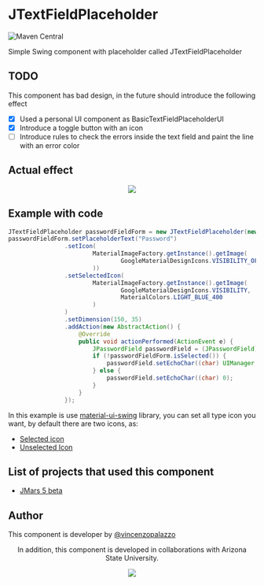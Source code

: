 # JTextFieldPlaceholder
![Maven Central](https://img.shields.io/maven-central/v/material-ui-swing/JTextFieldPlaceholder?color=orange&style=for-the-badge)

Simple Swing component with placeholder called JTextFieldPlaceholder

## TODO
This component has bad design, in the future should introduce the following effect

- [X] Used a personal UI component as BasicTextFieldPlaceholderUI
- [X] Introduce a toggle button with an icon
- [ ] Introduce rules to check the errors inside the text field and paint the line with an error color

## Actual effect

<div align="center">
<img src="https://i.ibb.co/HHttmZx/Selection-079.png"/>
</div>

## Example with code

```java
JTextFieldPlaceholder passwordFieldForm = new JTextFieldPlaceholder(new JPasswordField());
passwordFieldForm.setPlaceholderText("Password")
                .setIcon(
                        MaterialImageFactory.getInstance().getImage(
                                GoogleMaterialDesignIcons.VISIBILITY_OFF
                        ))
                .setSelectedIcon(
                        MaterialImageFactory.getInstance().getImage(
                                GoogleMaterialDesignIcons.VISIBILITY,
                                MaterialColors.LIGHT_BLUE_400
                        )
                )
                .setDimension(150, 35)
                .addAction(new AbstractAction() {
                    @Override
                    public void actionPerformed(ActionEvent e) {
                        JPasswordField passwordField = (JPasswordField) passwordFieldForm.getTextFiled();
                        if (!passwordFieldForm.isSelected()) {
                            passwordField.setEchoChar((char) UIManager.get("PasswordField.echoChar"));
                        } else {
                            passwordField.setEchoChar((char) 0);
                        }
                    }
                });
```

In this example is use [material-ui-swing](https://github.com/vincenzopalazzo/material-ui-swing) library, you can set all type icon you want, by default there are two icons, as:

- [Selected icon](https://github.com/vincenzopalazzo/JTextFieldPlaceholder/blob/master/src/main/resources/icons/selected.png)
- [Unselected Icon](https://github.com/vincenzopalazzo/JTextFieldPlaceholder/blob/master/src/main/resources/icons/unselected.png)

## List of projects that used this component

- [JMars 5 beta](http://jmars.mars.asu.edu/)

## Author

This component is developer by [@vincenzopalazzo](https://github.com/vincenzopalazzo)

<p align="center" style="center">In addition, this component is developed in collaborations with Arizona State University. </p>

<div align="center">
<img src="https://sundevilgymnastics.com/wp-content/uploads/2016/10/ASU-Womens-Gymnastics-Website.png" />
</div>